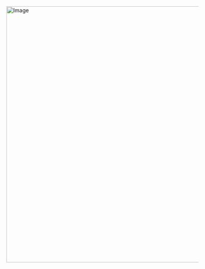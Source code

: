 <img width="633" height="672" alt="Image" src="https://github.com/user-attachments/assets/f18a4ca1-bca1-4bb9-808b-191936781372" />
